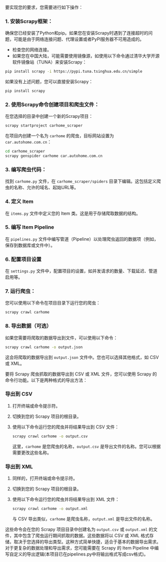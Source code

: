 要实现您的要求，您需要进行如下操作：

### 1. 安装Scrapy框架：

确保您已经安装了Python和pip。如果您在安装Scrapy时遇到了连接超时的问题，可能是由于网络连接问题、代理设置或者PyPI服务器不可用造成的。

- 检查您的网络连接。
- 如果您在中国大陆，可能需要使用镜像源，如使用以下命令通过清华大学开源软件镜像站（TUNA）来安装Scrapy：

```bash
pip install scrapy -i https://pypi.tuna.tsinghua.edu.cn/simple
```

如果没有上述问题，您可以直接安装Scrapy：

```bash
pip install scrapy
```

### 2. 使用Scrapy命令创建项目和爬虫文件：

在您选择的目录中创建一个新的Scrapy项目：

```bash
scrapy startproject carhome_scraper
```

在项目内创建一个名为 `carhome` 的爬虫，目标网站设置为 `car.autohome.com.cn`：

```bash
cd carhome_scraper
scrapy genspider carhome car.autohome.com.cn
```

### 3. 编写爬虫代码：

找到 `carhome.py` 文件，在 `carhome_scraper/spiders` 目录下编辑。这包括定义爬虫的名称、允许的域名、起始URL等。

### 4. 定义 Item

在 `items.py` 文件中定义您的 Item 类。这是用于存储爬取数据的结构。

### 5. 编写 Item Pipeline

在 `pipelines.py` 文件中编写管道（Pipeline）以处理爬虫返回的数据项（例如，保存到数据库或文件中）。

### 6. 配置项目设置

在 `settings.py` 文件中，配置项目的设置，如并发请求的数量、下载延迟、管道启用等。

### 7. 运行爬虫：

您可以使用以下命令在项目目录下运行您的爬虫：

```bash
scrapy crawl carhome
```

### 8. 导出数据（可选）

如果您需要将爬取的数据导出到文件，可以使用以下命令：

```bash
scrapy crawl carhome -o output.json
```

这会将爬取的数据导出到 `output.json` 文件中。您也可以选择其他格式，如 CSV 或 XML。

要将 Scrapy 爬虫抓取的数据导出到 CSV 或 XML 文件，您可以使用 Scrapy 的命令行功能。以下是两种格式的导出方法：

### 导出到 CSV

1. 打开终端或命令提示符。

2. 切换到您的 Scrapy 项目的根目录。

3. 使用以下命令运行您的爬虫并将结果导出到 CSV 文件：

   ```bash
   scrapy crawl carhome -o output.csv
   ```

   这里，`carhome` 是您爬虫的名称，`output.csv` 是导出文件的名称。您可以根据需要更改这些名称。

### 导出到 XML

1. 同样的，打开终端或命令提示符。

2. 切换到您的 Scrapy 项目的根目录。

3. 使用以下命令运行您的爬虫并将结果导出到 XML 文件：

   ```bash
   scrapy crawl carhome -o output.xml
   ```

   与 CSV 导出类似，`carhome` 是爬虫名称，`output.xml` 是导出文件的名称。

这些命令会在您的 Scrapy 项目目录中创建名为 `output.csv` 或 `output.xml` 的文件，其中包含了爬虫运行期间抓取的数据。这些数据将以 CSV 或 XML 格式存储，取决于您选择的导出类型。这种方式简单快捷，适合于基本的数据导出需求。对于更复杂的数据处理和导出需求，您可能需要在 Scrapy 的 Item Pipeline 中编写自定义的导出逻辑(本项目已在pipelines.py中将输出格式写成csv格式)。  
